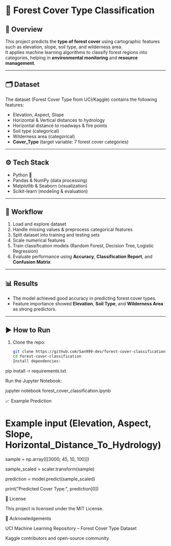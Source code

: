 # 🌲 Forest Cover Type Classification

## 📌 Overview
This project predicts the **type of forest cover** using cartographic features such as elevation, slope, soil type, and wilderness area.  
It applies machine learning algorithms to classify forest regions into categories, helping in **environmental monitoring** and **resource management**.  

---

## 🗂️ Dataset
The dataset (Forest Cover Type from UCI/Kaggle) contains the following features:
- Elevation, Aspect, Slope  
- Horizontal & Vertical distances to hydrology  
- Horizontal distance to roadways & fire points  
- Soil type (categorical)  
- Wilderness area (categorical)  
- **Cover_Type** (target variable: 7 forest cover categories)

---

## ⚙️ Tech Stack
- Python 🐍  
- Pandas & NumPy (data processing)  
- Matplotlib & Seaborn (visualization)  
- Scikit-learn (modeling & evaluation)  

---

## 🚀 Workflow
1. Load and explore dataset  
2. Handle missing values & preprocess categorical features  
3. Split dataset into training and testing sets  
4. Scale numerical features  
5. Train classification models (Random Forest, Decision Tree, Logistic Regression)  
6. Evaluate performance using **Accuracy**, **Classification Report**, and **Confusion Matrix**  

---

## 📊 Results
- The model achieved good accuracy in predicting forest cover types.  
- Feature importance showed **Elevation**, **Soil Type**, and **Wilderness Area** as strong predictors.  

---

## ▶️ How to Run
1. Clone the repo:
   ```bash
   git clone https://github.com/San999-dev/forest-cover-classification.git
   cd forest-cover-classification
   Install dependencies:

pip install -r requirements.txt


Run the Jupyter Notebook:

jupyter notebook forest_cover_classification.ipynb

📈 Example Prediction

# Example input (Elevation, Aspect, Slope, Horizontal_Distance_To_Hydrology)

sample = np.array([[3000, 45, 10, 100]])

sample_scaled = scaler.transform(sample)


prediction = model.predict(sample_scaled)

print("Predicted Cover Type:", prediction[0])

📄 License

This project is licensed under the MIT License.

🙌 Acknowledgements

UCI Machine Learning Repository – Forest Cover Type Dataset

Kaggle contributors and open-source community
  

